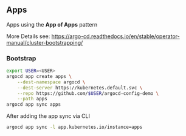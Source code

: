 ## Apps 

Apps using the **App of Apps** pattern

More Details see: https://argo-cd.readthedocs.io/en/stable/operator-manual/cluster-bootstrapping/

### Bootstrap

```sh
export USER=<USER>
argocd app create apps \
    --dest-namespace argocd \
    --dest-server https://kubernetes.default.svc \
    --repo https://github.com/$USER/argocd-config-demo \
    --path apps  
argocd app sync apps  
```

After adding the app sync via CLI
```sh
argocd app sync -l app.kubernetes.io/instance=apps
```